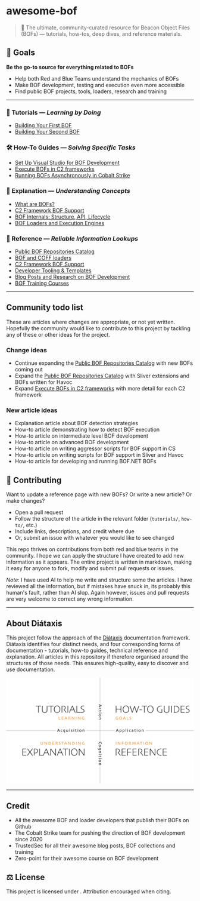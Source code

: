 # awesome-bof
> 🧠 The ultimate, community-curated resource for Beacon Object Files (BOFs) — tutorials, how-tos, deep dives, and reference materials.

## 🎯 Goals
**Be the go-to source for everything related to BOFs**
- Help both Red and Blue Teams understand the mechanics of BOFs
- Make BOF development, testing and execution even more accessible
- Find public BOF projects, tools, loaders, research and training

---

### 🧪 Tutorials — *Learning by Doing*
- [Building Your First BOF](./tutorials/tutorial-building-your-first-bof.md)
- [Building Your Second BOF](./tutorials/tutorial-building-your-second-bof.md)

### 🛠️ How-To Guides — *Solving Specific Tasks*
- [Set Up Visual Studio for BOF Development](./how-to/setup-visual-studio-bof.md)
- [Execute BOFs in C2 frameworks](./how-to/how-to-execute-bofs-in-c2.md) 
- [Running BOFs Asynchronously in Cobalt Strike](./how-to/how-to-async-execute.md)

### 📖 Explanation — *Understanding Concepts*
- [What are BOFs?](./explanation/explanation-what-are-bofs.md)
- [C2 Framework BOF Support](./reference/c2-framework-bof-support.md)
- [BOF Internals: Structure, API, Lifecycle](./explanation/bof-internals-explained.md)
- [BOF Loaders and Execution Engines](./explanation/bof_loader_explainer.md)

### 🧾 Reference — *Reliable Information Lookups*
- [Public BOF Repositories Catalog](./reference/bofs-catalog.md)
- [BOF and COFF loaders](./reference/loaders-catalog.md)
- [C2 Framework BOF Support](./reference/c2-framework-bof-support.md)
- [Developer Tooling & Templates](./reference/reference-bof-dev.md)
- [Blog Posts and Research on BOF Development](./reference/bof-blogs-and-research.md)
- [BOF Training Courses](./reference/bof-training-courses.md)

---

## Community todo list
These are articles where changes are appropriate, or not yet written. Hopefully the community would like to contribute to this project by tackling any of these or other ideas for the project.

### Change ideas
- Continue expanding the [Public BOF Repositories Catalog](./reference/bofs-catalog.md) with new BOFs coming out
- Expand the [Public BOF Repositories Catalog](./reference/bofs-catalog.md) with Sliver extensions and BOFs written for Havoc
- Expand [Execute BOFs in C2 frameworks](./how-to/how-to-execute-bofs-in-c2.md) with more detail for each C2 framework

### New article ideas
- Explanation article about BOF detection strategies
- How-to article demonstrating how to detect BOF execution
- How-to article on intermediate level BOF development
- How-to article on advanced BOF development
- How-to article on writing aggressor scripts for BOF support in CS
- How-to article on writing scripts for BOF support in Sliver and Havoc
- How-to article for developing and running BOF.NET BOFs 

## 🤝 Contributing
Want to update a reference page with new BOFs? Or write a new article? Or make changes?
- Open a pull request
- Follow the structure of the article in the relevant folder (`tutorials/`, `how-to/`, etc.)
- Include links, descriptions, and credit where due
- Or, submit an issue with whatever you would like to see changed

This repo thrives on contributions from both red and blue teams in the community. I hope we can apply the structure I have created to add new information as it appears. The entire project is written in markdown, making it easy for anyone to fork, modify and submit pull requests or issues.

*Note*: I have used AI to help me write and structure some the articles. I have reviewed all the information, but if mistakes have snuck in, its probably this human's fault, rather than AI slop. Again however, issues and pull requests are very welcome to correct any wrong information. 

---

## About Diátaxis
This project follow the approach of the [Diátaxis](https://diataxis.fr/) documentation framework. Diátaxis identifies four distinct needs, and four corresponding forms of documentation - tutorials, how-to guides, technical reference and explanation. All articles in this repository if therefore organised around the structures of those needs. This ensures high-quality, easy to discover and use documentation.

![Diátaxis framework](./resources/diataxis.png)

---

## Credit
- All the awesome BOF and loader developers that publish their BOFs on Github
- The Cobalt Strike team for pushing the direction of BOF development since 2020 
- TrustedSec for all their awesome blog posts, BOF collections and training
- Zero-point for their awesome course on BOF development

## ⚖️ License
This project is licensed under [](./LICENSE). Attribution encouraged when citing.
